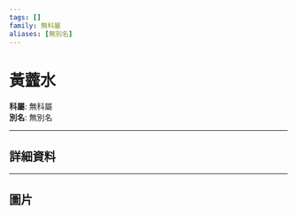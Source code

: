 ```yaml
---
tags: []
family: 無科屬
aliases: [無別名]
---
```


# 黃虀水

**科屬**: 無科屬  
**別名**: 無別名  

---

## 詳細資料


---

## 圖片
